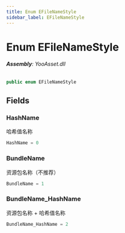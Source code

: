 ```yaml
---
title: Enum EFileNameStyle
sidebar_label: EFileNameStyle
---
```

# Enum EFileNameStyle


###### **Assembly**: YooAsset.dll

```csharp title="Declaration"
public enum EFileNameStyle
```
## Fields
### HashName
哈希值名称

```csharp title="Declaration"
HashName = 0
```
### BundleName
资源包名称（不推荐）

```csharp title="Declaration"
BundleName = 1
```
### BundleName_HashName
资源包名称 + 哈希值名称

```csharp title="Declaration"
BundleName_HashName = 2
```
